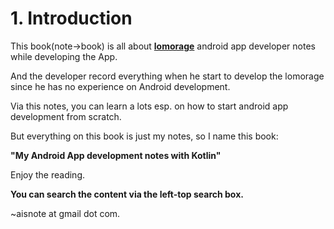 # 1. Introduction

This book(note->book) is all about **[lomorage](https://lomorage.com)** android app developer notes while developing the App.

And the developer record everything when he start to develop the lomorage since he has no experience on Android development.

Via this notes, you can learn a lots esp. on how to start android app development from scratch.

But everything on this book is just my notes, so I name this book:

 **"My Android App development notes with Kotlin"**




Enjoy the reading.

**You can search the content via the left-top search box.**

~aisnote at gmail dot com.
